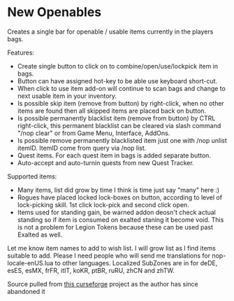 # New Openables

Creates a single bar for openable / usable items currently in the players bags.

Features: 

 - Create single button to click on to combine/open/use/lockpick item in bags.
 - Button can have assigned hot-key to be able use keyboard short-cut.
 - When click to use item add-on will continue to scan bags and change to next usable item in your inventory.
 - Is possible skip item (remove from button) by right-click, when no other items are found then all skipped items are placed back on button.
 - Is possible permanently blacklist item (remove from button) by CTRL right-click, this permanent blacklist can be cleared via slash command "/nop clear" or from Game Menu, Interface, AddOns.
 - Is possible remove permanently blacklisted item just one with /nop unlist itemID. ItemID come from query via /nop list.
 - Quest items. For each quest item in bags is added separate button.
 - Auto-accept and auto-turnin quests from new Quest Tracker.

Supported items: 

 - Many items, list did grow by time I think is time just say "many" here :)
 - Rogues have placed locked lock-boxes on button, according to level of lock-picking skill. 1st click lock-pick and second click open.
 - Items used for standing gain, be warned addon deosn't check actual standing so if item is consumed on exalted staning it become void. This is not a problem for Legion Tokens because these can be used past Exalted as well.

Let me know item names to add to wish list. I will grow list as I find items suitable to add. Please I need people who will send me translations for nop-locale-enUS.lua to other languages. Localized SubZones are in for deDE, esES, esMX, frFR, itIT, koKR, ptBR, ruRU, zhCN and zhTW.

Source pulled from [this curseforge](https://www.curseforge.com/wow/addons/new-openables) project as the author has since abandoned it 